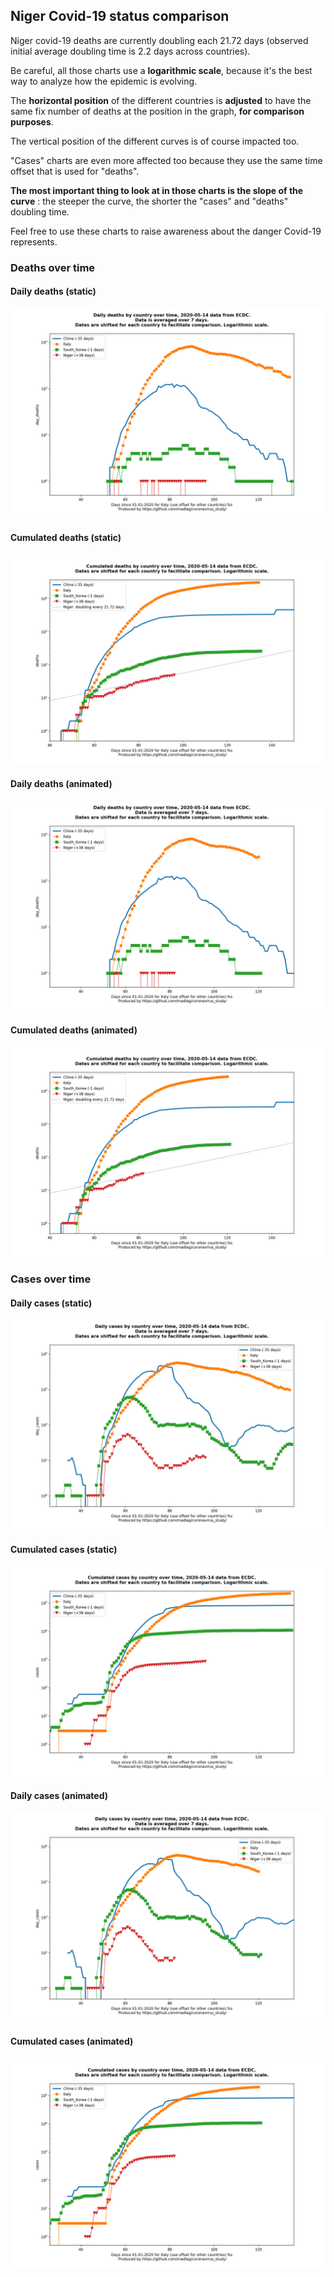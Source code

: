 ## Niger Covid-19 status comparison 

Niger covid-19 deaths are currently doubling each 21.72 days (observed initial average doubling time is 2.2 days across countries).



Be careful, all those charts use a **logarithmic scale**, because it's the best way to analyze how the epidemic is evolving.
 
The **horizontal position** of the different countries is **adjusted** to have the same fix number of deaths at the position in the graph, **for comparison purposes**.

The vertical position of the different curves is of course impacted too.

"Cases" charts are even more affected too because they use the same time offset that is used for "deaths".

**The most important thing to look at in those charts is the slope of the curve** : the steeper the curve, the shorter the "cases" and "deaths" doubling time.

Feel free to use these charts to raise awareness about the danger Covid-19 represents. 


 
### Deaths over time
 
#### Daily deaths (static)
![Niger covid-19 daily deaths static chart](https://raw.githubusercontent.com/madlag/coronavirus_study/master/notebooks/graphs/2020-05-14/countries/Niger/2020-05-14_Niger_day_deaths.png "Niger covid-19 day_deaths static chart")   
 
#### Cumulated deaths (static)
![Niger covid-19 cumulated deaths static chart](https://raw.githubusercontent.com/madlag/coronavirus_study/master/notebooks/graphs/2020-05-14/countries/Niger/2020-05-14_Niger_deaths.png "Niger covid-19 deaths static chart")   
 
#### Daily deaths (animated)
![Niger covid-19 daily deaths animated chart](https://raw.githubusercontent.com/madlag/coronavirus_study/master/notebooks/graphs/2020-05-14/countries/Niger/2020-05-14_Niger_day_deaths.gif "Niger covid-19 day_deaths animated chart")   
 
#### Cumulated deaths (animated)
![Niger covid-19 cumulated deaths animated chart](https://raw.githubusercontent.com/madlag/coronavirus_study/master/notebooks/graphs/2020-05-14/countries/Niger/2020-05-14_Niger_deaths.gif "Niger covid-19 deaths animated chart")   

 
### Cases over time
 
#### Daily cases (static)
![Niger covid-19 daily cases static chart](https://raw.githubusercontent.com/madlag/coronavirus_study/master/notebooks/graphs/2020-05-14/countries/Niger/2020-05-14_Niger_day_cases.png "Niger covid-19 day_cases static chart")   
 
#### Cumulated cases (static)
![Niger covid-19 cumulated cases static chart](https://raw.githubusercontent.com/madlag/coronavirus_study/master/notebooks/graphs/2020-05-14/countries/Niger/2020-05-14_Niger_cases.png "Niger covid-19 cases static chart")   
 
#### Daily cases (animated)
![Niger covid-19 daily cases animated chart](https://raw.githubusercontent.com/madlag/coronavirus_study/master/notebooks/graphs/2020-05-14/countries/Niger/2020-05-14_Niger_day_cases.gif "Niger covid-19 day_cases animated chart")   
 
#### Cumulated cases (animated)
![Niger covid-19 cumulated cases animated chart](https://raw.githubusercontent.com/madlag/coronavirus_study/master/notebooks/graphs/2020-05-14/countries/Niger/2020-05-14_Niger_cases.gif "Niger covid-19 cases animated chart")   

